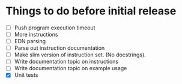 Things to do before initial release
===================================

- [ ] Push program execution timeout
- [ ] More instructions
- [ ] EDN parsing
- [ ] Parse out instruction documentation
- [ ] Make slim version of instruction set. (No docstrings).
- [ ] Write documentation topic on instructions
- [ ] Write documentation topic on example usage
- [x] Unit tests
